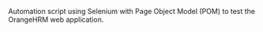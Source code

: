 Automation script using Selenium with Page Object Model (POM) to test the OrangeHRM web application.
